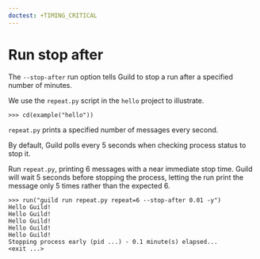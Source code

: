 ```yaml
---
doctest: +TIMING_CRITICAL
---
```


# Run stop after

The `--stop-after` run option tells Guild to stop a run after a
specified number of minutes.

We use the `repeat.py` script in the `hello` project to illustrate.

    >>> cd(example("hello"))

`repeat.py` prints a specified number of messages every second.

By default, Guild polls every 5 seconds when checking process status
to stop it.

Run `repeat.py`, printing 6 messages with a near immediate stop
time. Guild will wait 5 seconds before stopping the process, letting
the run print the message only 5 times rather than the expected 6.

    >>> run("guild run repeat.py repeat=6 --stop-after 0.01 -y")
    Hello Guild!
    Hello Guild!
    Hello Guild!
    Hello Guild!
    Hello Guild!
    Stopping process early (pid ...) - 0.1 minute(s) elapsed...
    <exit ...>
